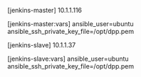 [jenkins-master]
   10.1.1.116

   [jenkins-master:vars]
   ansible_user=ubuntu
   ansible_ssh_private_key_file=/opt/dpp.pem

   [jenkins-slave]
   10.1.1.37

   [jenkins-slave:vars]
   ansible_user=ubuntu
   ansible_ssh_private_key_file=/opt/dpp.pem
  